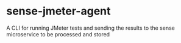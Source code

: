 # sense-jmeter-agent
 A CLI for running JMeter tests and sending the results to the sense microservice to be processed and stored
